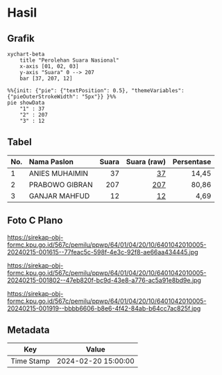# Hasil

## Grafik

```mermaid
xychart-beta
    title "Perolehan Suara Nasional"
    x-axis [01, 02, 03]
    y-axis "Suara" 0 --> 207
    bar [37, 207, 12]
```

```mermaid
%%{init: {"pie": {"textPosition": 0.5}, "themeVariables": {"pieOuterStrokeWidth": "5px"}} }%%
pie showData
    "1" : 37
    "2" : 207
    "3" : 12
```

## Tabel

| No. | Nama Paslon    | Suara | Suara (raw) | Persentase |
|:--- |:-------------- | -----:| -----------:| ----------:|
| 1   | ANIES MUHAIMIN | 37    | [37][p-1]   | 14,45      |
| 2   | PRABOWO GIBRAN | 207   | [207][p-2]  | 80,86      |
| 3   | GANJAR MAHFUD  | 12    | [12][p-3]   | 4,69       |


[p-1]: https://github.com/gigit-pemilu/pemilu-2024/blob/main/pilpres/hitung-suara/sub/64-kalimantan-timur/sub/01-paser/sub/04-tanah-grogot/sub/2010-muara-pasir/sub/005-tps/sub/paslon-1.txt
[p-2]: https://github.com/gigit-pemilu/pemilu-2024/blob/main/pilpres/hitung-suara/sub/64-kalimantan-timur/sub/01-paser/sub/04-tanah-grogot/sub/2010-muara-pasir/sub/005-tps/sub/paslon-2.txt
[p-3]: https://github.com/gigit-pemilu/pemilu-2024/blob/main/pilpres/hitung-suara/sub/64-kalimantan-timur/sub/01-paser/sub/04-tanah-grogot/sub/2010-muara-pasir/sub/005-tps/sub/paslon-3.txt

## Foto C Plano

https://sirekap-obj-formc.kpu.go.id/567c/pemilu/ppwp/64/01/04/20/10/6401042010005-20240215-001615--77feac5c-598f-4e3c-92f8-ae66aa434445.jpg

https://sirekap-obj-formc.kpu.go.id/567c/pemilu/ppwp/64/01/04/20/10/6401042010005-20240215-001802--47eb820f-bc9d-43e8-a776-ac5a91e8bd9e.jpg

https://sirekap-obj-formc.kpu.go.id/567c/pemilu/ppwp/64/01/04/20/10/6401042010005-20240215-001919--bbbb6606-b8e6-4f42-84ab-b64cc7ac825f.jpg


## Metadata

| Key        | Value               |
| ---------- | ------------------- |
| Time Stamp | 2024-02-20 15:00:00 |



